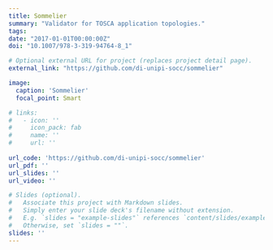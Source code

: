 ```yaml
---
title: Sommelier
summary: "Validator for TOSCA application topologies."
tags:
date: "2017-01-01T00:00:00Z"
doi: "10.1007/978-3-319-94764-8_1"

# Optional external URL for project (replaces project detail page).
external_link: "https://github.com/di-unipi-socc/sommelier"

image:
  caption: 'Sommelier'
  focal_point: Smart

# links:
#   - icon: ''
#     icon_pack: fab
#     name: ''
#     url: ''
  
url_code: 'https://github.com/di-unipi-socc/sommelier'
url_pdf: ''
url_slides: ''
url_video: ''

# Slides (optional).
#   Associate this project with Markdown slides.
#   Simply enter your slide deck's filename without extension.
#   E.g. `slides = "example-slides"` references `content/slides/example-slides.md`.
#   Otherwise, set `slides = ""`.
slides: ''
---
```

<!-- Here you can insert a description -->
